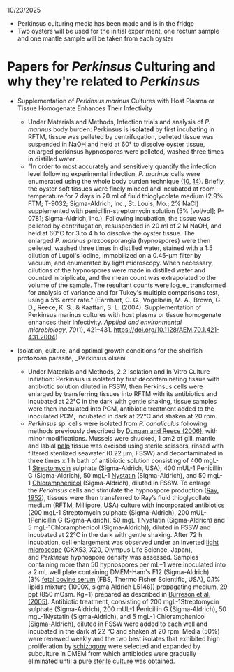 10/23/2025
- Perkinsus culturing media has been made and is in the fridge
- Two oysters will be used for the initial experiment, one rectum sample and one mantle sample will be taken from each oyster

# Papers for *Perkinsus*  Culturing and why they're related to *Perkinsus*
- Supplementation of _Perkinsus marinus_ Cultures with Host Plasma or Tissue Homogenate Enhances Their Infectivity
	- Under Materials and Methods, Infection trials and analysis of _P. marinus_ body burden: Perkinsus is **isolated** by first incubating in RFTM, tissue was pelleted by centrifugation, pelleted tissue was suspended in NaOH and held at 60° to dissolve oyster tissue, enlarged perkinsus hypnospores were pelleted, washed three times in distilled water
	- "In order to most accurately and sensitively quantify the infection level following experimental infection, _P. marinus_ cells were enumerated using the whole body burden technique ([10](https://pmc.ncbi.nlm.nih.gov/articles/PMC321304/#r10), [14](https://pmc.ncbi.nlm.nih.gov/articles/PMC321304/#r14)). Briefly, the oyster soft tissues were finely minced and incubated at room temperature for 7 days in 20 ml of fluid thioglycolate medium (2.9% FTM; T-9032; Sigma-Aldrich, Inc., St. Louis, Mo.; 2% NaCl) supplemented with penicillin-streptomycin solution (5% [vol/vol]; P-0781; Sigma-Aldrich, Inc.). Following incubation, the tissue was pelleted by centrifugation, resuspended in 20 ml of 2 M NaOH, and held at 60°C for 3 to 4 h to dissolve the oyster tissue. The enlarged _P. marinus_ prezoosporangia (hypnospores) were then pelleted, washed three times in distilled water, stained with a 1:5 dilution of Lugol's iodine, immobilized on a 0.45-μm filter by vacuum, and enumerated by light microscopy. When necessary, dilutions of the hypnospores were made in distilled water and counted in triplicate, and the mean count was extrapolated to the volume of the sample. The resultant counts were log_e_ transformed for analysis of variance and for Tukey's multiple comparisons test, using a 5% error rate." (Earnhart, C. G., Vogelbein, M. A., Brown, G. D., Reece, K. S., & Kaattari, S. L. (2004). Supplementation of Perkinsus marinus cultures with host plasma or tissue homogenate enhances their infectivity. _Applied and environmental microbiology_, _70_(1), 421–431. https://doi.org/10.1128/AEM.70.1.421-431.2004)

- Isolation, culture, and optimal growth conditions for the shellfish protozoan parasite, _Perkinsus olseni
	- Under Materials and Methods, 2.2 Isolation and In Vitro Culture Initiation: Perkinsus is isolated by first decontaminating tissue with antibiotic solution diluted in FSSW, then Perkinsus cells were enlarged by transferring tissues into RFTM with its antibiotics and incubated at 22°C in the dark with gentle shaking, tissue samples were then inoculated into PCM, antibiotic treatment added to the inoculated PCM, incubated in dark at 22°C and shaken at 20 rpm. 
	- _Perkinsus_ sp. cells were isolated from _P. canaliculus_ following methods previously described by [Dungan and Reece (2006)](https://www.sciencedirect.com/science/article/pii/S0020751925000736?ref=pdf_download&fr=RR-2&rr=980221eed94fc952#b0125), with minor modifications. Mussels were shucked, 1 cm2 of gill, mantle and labial [palp](https://www.sciencedirect.com/topics/agricultural-and-biological-sciences/palps "Learn more about palp from ScienceDirect's AI-generated Topic Pages") tissue was excised using sterile scissors, rinsed with filtered sterilized seawater (0.22 µm, FSSW) and decontaminated in three times x 1 h bath of antibiotic solution consisting of 400 mgL-1 [Streptomycin](https://www.sciencedirect.com/topics/agricultural-and-biological-sciences/streptomycin "Learn more about Streptomycin from ScienceDirect's AI-generated Topic Pages") sulphate (Sigma-Aldrich, USA), 400 mUL-1 Penicillin G (Sigma-Aldrich), 50 mgL-1 [Nystatin](https://www.sciencedirect.com/topics/agricultural-and-biological-sciences/nystatin "Learn more about Nystatin from ScienceDirect's AI-generated Topic Pages") (Sigma-Aldrich), and 50 mgL-1 [Chloramphenicol](https://www.sciencedirect.com/topics/agricultural-and-biological-sciences/chloramphenicol "Learn more about Chloramphenicol from ScienceDirect's AI-generated Topic Pages") (Sigma-Aldrich), diluted in FSSW. To enlarge the _Perkinsus_ cells and stimulate the hypnospore production ([Ray, 1952](https://www.sciencedirect.com/science/article/pii/S0020751925000736?ref=pdf_download&fr=RR-2&rr=980221eed94fc952#b0335)), tissues were then transferred to Ray’s fluid thioglycollate medium (RFTM, Millipore, USA) culture with incorporated antibiotics (200 mgL-1 Streptomycin sulphate (Sigma-Aldrich), 200 mUL-1Penicillin G (Sigma-Aldrich), 50 mgL-1 Nystatin (Sigma-Aldrich) and 5 mgL-1Chloramphenicol (Sigma-Aldrich)), diluted in FSSW and incubated at 22°C in the dark with gentle shaking. After 72 h incubation, cell enlargement was observed under an inverted [light microscope](https://www.sciencedirect.com/topics/agricultural-and-biological-sciences/light-microscope "Learn more about light microscope from ScienceDirect's AI-generated Topic Pages") (CKX53, X20, Olympus Life Science, Japan), and *Perkinsus* hypnospore density was assessed. Samples containing more than 50 hypnospores per mL−1 were inoculated into a 2 mL well plate containing DMEM-Ham's F12 (Sigma-Aldrich) (3% [fetal bovine serum](https://www.sciencedirect.com/topics/agricultural-and-biological-sciences/fetal-bovine-serum "Learn more about fetal bovine serum from ScienceDirect's AI-generated Topic Pages") (FBS, Thermo Fisher Scientific, USA), 0.1% lipids mixture (1000X, sigma Aldrich L5146)) propagating medium, 29 ppt (850 mOsm. Kg−1) prepared as described in [Burreson et al. (2005)](https://www.sciencedirect.com/science/article/pii/S0020751925000736?ref=pdf_download&fr=RR-2&rr=980221eed94fc952#b0055). Antibiotic treatment, consisting of 200 mgL-1Streptomycin sulphate (Sigma-Aldrich), 200 mUL-1 Penicillin G (Sigma-Aldrich), 50 mgL-1Nystatin (Sigma-Aldrich), and 5 mgL-1 Chloramphenicol (Sigma-Aldrich), diluted in FSSW were added to each well and incubated in the dark at 22 °C and shaken at 20 rpm. Media (50%) were renewed weekly and the two best isolates that exhibited high proliferation by [schizogony](https://www.sciencedirect.com/topics/agricultural-and-biological-sciences/schizogony "Learn more about schizogony from ScienceDirect's AI-generated Topic Pages") were selected and expanded by subculture in DMEM from which antibiotics were gradually eliminated until a pure [sterile culture](https://www.sciencedirect.com/topics/agricultural-and-biological-sciences/axenic-culture "Learn more about sterile culture from ScienceDirect's AI-generated Topic Pages") was obtained.



